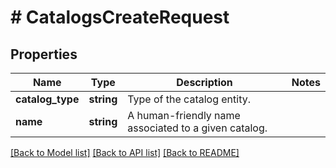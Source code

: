 # # CatalogsCreateRequest

## Properties

Name | Type | Description | Notes
------------ | ------------- | ------------- | -------------
**catalog_type** | **string** | Type of the catalog entity. |
**name** | **string** | A human-friendly name associated to a given catalog. |

[[Back to Model list]](../../README.md#models) [[Back to API list]](../../README.md#endpoints) [[Back to README]](../../README.md)
